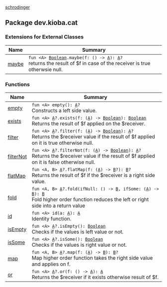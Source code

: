 [schrodinger](./index.md)
## Package dev.kioba.cat

### Extensions for External Classes

| Name | Summary |
|---|---|
| [maybe](maybe.md) | `fun <A> `[`Boolean`](https://kotlinlang.org/api/latest/jvm/stdlib/kotlin/-boolean/index.html)`.maybe(f: () -> `[`A`](maybe.md#A)`): `[`A`](maybe.md#A)`?`<br>returns the result of $f in case of the receiver is true otherwsie null. |

### Functions

| Name | Summary |
|---|---|
| [empty](empty.md) | `fun <A> empty(): `[`A`](empty.md#A)`?`<br>Constructs a left side value. |
| [exists](exists.md) | `fun <A> `[`A`](exists.md#A)`?.exists(f: (`[`A`](exists.md#A)`) -> `[`Boolean`](https://kotlinlang.org/api/latest/jvm/stdlib/kotlin/-boolean/index.html)`): `[`Boolean`](https://kotlinlang.org/api/latest/jvm/stdlib/kotlin/-boolean/index.html)<br>Returns the result of $f applied on the $receiver. |
| [filter](filter.md) | `fun <A> `[`A`](filter.md#A)`?.filter(f: (`[`A`](filter.md#A)`) -> `[`Boolean`](https://kotlinlang.org/api/latest/jvm/stdlib/kotlin/-boolean/index.html)`): `[`A`](filter.md#A)`?`<br>Returns the $receiver value if the result of $f applied on it is true otherwise null. |
| [filterNot](filter-not.md) | `fun <A> `[`A`](filter-not.md#A)`?.filterNot(f: (`[`A`](filter-not.md#A)`) -> `[`Boolean`](https://kotlinlang.org/api/latest/jvm/stdlib/kotlin/-boolean/index.html)`): `[`A`](filter-not.md#A)`?`<br>Returns the $receiver value if the result of $f applied on it is false otherwise null. |
| [flatMap](flat-map.md) | `fun <A, B> `[`A`](flat-map.md#A)`?.flatMap(f: (`[`A`](flat-map.md#A)`) -> `[`B`](flat-map.md#B)`?): `[`B`](flat-map.md#B)`?`<br>Returns the result of $f if the $receiver is a right side value. |
| [fold](fold.md) | `fun <A, B> `[`A`](fold.md#A)`?.fold(ifNull: () -> `[`B`](fold.md#B)`, ifSome: (`[`A`](fold.md#A)`) -> `[`B`](fold.md#B)`): `[`B`](fold.md#B)<br>Fold higher order function reduces the left or right side into a return value |
| [id](id.md) | `fun <A> id(a: `[`A`](id.md#A)`): `[`A`](id.md#A)<br>Identity function. |
| [isEmpty](is-empty.md) | `fun <A> `[`A`](is-empty.md#A)`?.isEmpty(): `[`Boolean`](https://kotlinlang.org/api/latest/jvm/stdlib/kotlin/-boolean/index.html)<br>Checks if the values is left value or not. |
| [isSome](is-some.md) | `fun <A> `[`A`](is-some.md#A)`?.isSome(): `[`Boolean`](https://kotlinlang.org/api/latest/jvm/stdlib/kotlin/-boolean/index.html)<br>Checks if the values is right value or not. |
| [map](map.md) | `fun <A, B> `[`A`](map.md#A)`?.map(f: (`[`A`](map.md#A)`) -> `[`B`](map.md#B)`): `[`B`](map.md#B)`?`<br>Map higher order function takes the right side value and applies on f. |
| [or](or.md) | `fun <A> `[`A`](or.md#A)`?.or(f: () -> `[`A`](or.md#A)`): `[`A`](or.md#A)<br>Returns the $receiver if it exists otherwise result of $f. |
